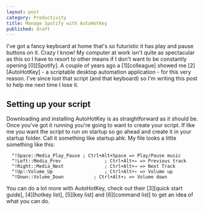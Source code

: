 ```yaml
---
layout: post
category: Productivity
title: Manage Spotify with AutoHotKey
published: draft
---
```


I've got a fancy keyboard at home that's so futuristic it has play and pause buttons on it. Crazy I know! My computer at work isn't quite as spectacular as this so I have to resort to other means if I don't want to be constantly opening [0][Spotify]. A couple of years ago a [1][colleague] showed me [2][AutoHotKey] - a scriptable desktop automation application -  for this very reason. I've since lost that script (and that keyboard) so I'm writing this post to help me next time I lose it.

Setting up your script
----------------------

Downloading and installing AutoHotKey is as straightforward as it should be. Once you've got it running you're going to want to create your script. If like me you want the script to run on startup so go ahead and create it in your startup folder. Call it something like startup.ahk. My file looks a little something like this:

      ^!Space::Media_Play_Pause	; Ctrl+Alt+Space => Play/Pause music
      ^!Left::Media_Prev				; Ctrl+Alt+← => Previous track
      ^!Right::Media_Next				; Ctrl+Alt+→ => Next Track
      ^!Up::Volume_Up					; Ctrl+Alt+↑ => Volume up
      ^!Down::Volume_Down			; Ctrl+Alt+↓ => Volume down

You can do a lot more with AutoHotKey, check out their [3][quick start guide], [4][hotkey list], [5][key list] and [6][command list] to get an idea of what you can do.

   [0]: https://www.spotify.com
   [1]: https://twitter.com/mattscode
   [2]: http://www.autohotkey.com/
   [3]: http://www.autohotkey.com/docs/Tutorial.htm
   [4]: http://www.autohotkey.com/docs/Hotkeys.htm
   [5]: http://www.autohotkey.com/docs/KeyList.htm
   [6]: http://www.autohotkey.com/docs/commands.htm